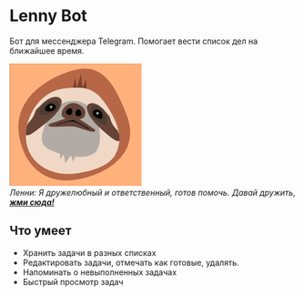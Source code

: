 # Lenny Bot 

Бот для мессенджера Telegram. Помогает вести список дел на ближайшее время.  

![Lenny](docs/avatar/avatarlazybot.jpg)  
*Ленни: Я дружелюбный и ответственный, готов помочь. Давай дружить, **[жми сюда!](https://t.me/firstlazy_bot)*** 

## Что умеет
- Хранить задачи в разных списках
- Редактировать задачи, отмечать как готовые, удалять.
- Напоминать о невыполненных задачах
- Быстрый просмотр задач


